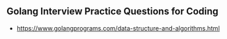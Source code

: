 ## Golang Interview Practice Questions for Coding 
- https://www.golangprograms.com/data-structure-and-algorithms.html